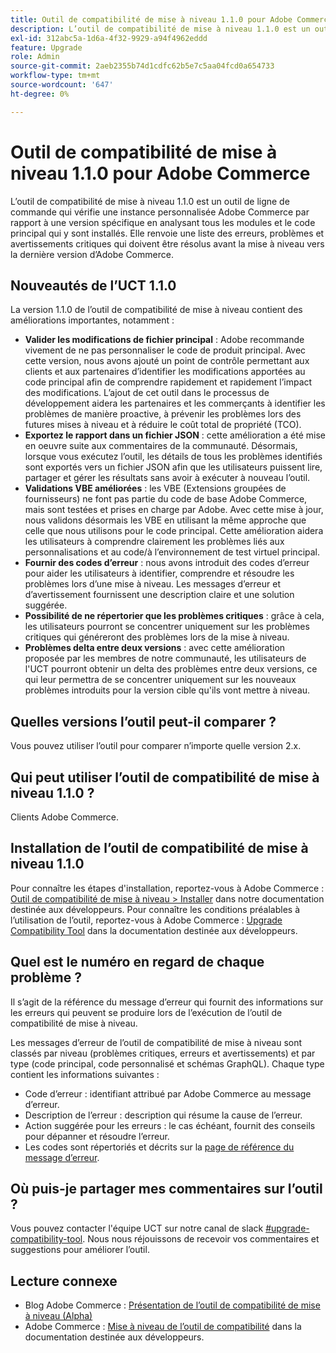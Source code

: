 ```yaml
---
title: Outil de compatibilité de mise à niveau 1.1.0 pour Adobe Commerce
description: L’outil de compatibilité de mise à niveau 1.1.0 est un outil de ligne de commande qui vérifie une instance personnalisée Adobe Commerce par rapport à une version spécifique en analysant tous les modules et le code principal qui y sont installés. Elle renvoie une liste des erreurs, problèmes et avertissements critiques qui doivent être résolus avant la mise à niveau vers la dernière version d’Adobe Commerce.
exl-id: 312abc5a-1d6a-4f32-9929-a94f4962eddd
feature: Upgrade
role: Admin
source-git-commit: 2aeb2355b74d1cdfc62b5e7c5aa04fcd0a654733
workflow-type: tm+mt
source-wordcount: '647'
ht-degree: 0%

---
```


# Outil de compatibilité de mise à niveau 1.1.0 pour Adobe Commerce

L’outil de compatibilité de mise à niveau 1.1.0 est un outil de ligne de commande qui vérifie une instance personnalisée Adobe Commerce par rapport à une version spécifique en analysant tous les modules et le code principal qui y sont installés. Elle renvoie une liste des erreurs, problèmes et avertissements critiques qui doivent être résolus avant la mise à niveau vers la dernière version d’Adobe Commerce.

## Nouveautés de l’UCT 1.1.0

La version 1.1.0 de l’outil de compatibilité de mise à niveau contient des améliorations importantes, notamment :

* **Valider les modifications de fichier principal** : Adobe recommande vivement de ne pas personnaliser le code de produit principal. Avec cette version, nous avons ajouté un point de contrôle permettant aux clients et aux partenaires d’identifier les modifications apportées au code principal afin de comprendre rapidement et rapidement l’impact des modifications. L’ajout de cet outil dans le processus de développement aidera les partenaires et les commerçants à identifier les problèmes de manière proactive, à prévenir les problèmes lors des futures mises à niveau et à réduire le coût total de propriété (TCO).
* **Exportez le rapport dans un fichier JSON** : cette amélioration a été mise en oeuvre suite aux commentaires de la communauté. Désormais, lorsque vous exécutez l’outil, les détails de tous les problèmes identifiés sont exportés vers un fichier JSON afin que les utilisateurs puissent lire, partager et gérer les résultats sans avoir à exécuter à nouveau l’outil.
* **Validations VBE améliorées** : les VBE (Extensions groupées de fournisseurs) ne font pas partie du code de base Adobe Commerce, mais sont testées et prises en charge par Adobe. Avec cette mise à jour, nous validons désormais les VBE en utilisant la même approche que celle que nous utilisons pour le code principal. Cette amélioration aidera les utilisateurs à comprendre clairement les problèmes liés aux personnalisations et au code/à l’environnement de test virtuel principal.
* **Fournir des codes d’erreur** : nous avons introduit des codes d’erreur pour aider les utilisateurs à identifier, comprendre et résoudre les problèmes lors d’une mise à niveau. Les messages d’erreur et d’avertissement fournissent une description claire et une solution suggérée.
* **Possibilité de ne répertorier que les problèmes critiques** : grâce à cela, les utilisateurs pourront se concentrer uniquement sur les problèmes critiques qui généreront des problèmes lors de la mise à niveau.
* **Problèmes delta entre deux versions** : avec cette amélioration proposée par les membres de notre communauté, les utilisateurs de l&#39;UCT pourront obtenir un delta des problèmes entre deux versions, ce qui leur permettra de se concentrer uniquement sur les nouveaux problèmes introduits pour la version cible qu&#39;ils vont mettre à niveau.

## Quelles versions l’outil peut-il comparer ?

Vous pouvez utiliser l’outil pour comparer n’importe quelle version 2.x.

## Qui peut utiliser l’outil de compatibilité de mise à niveau 1.1.0 ?

Clients Adobe Commerce.

## Installation de l’outil de compatibilité de mise à niveau 1.1.0

Pour connaître les étapes d&#39;installation, reportez-vous à Adobe Commerce : [Outil de compatibilité de mise à niveau > Installer](https://experienceleague.adobe.com/fr/docs/commerce-operations/upgrade-guide/upgrade-compatibility-tool/use-upgrade-compatibility-tool/run) dans notre documentation destinée aux développeurs. Pour connaître les conditions préalables à l’utilisation de l’outil, reportez-vous à Adobe Commerce : [Upgrade Compatibility Tool](https://experienceleague.adobe.com/fr/docs/commerce-operations/upgrade-guide/upgrade-compatibility-tool/prerequisites) dans la documentation destinée aux développeurs.

## Quel est le numéro en regard de chaque problème ?

Il s’agit de la référence du message d’erreur qui fournit des informations sur les erreurs qui peuvent se produire lors de l’exécution de l’outil de compatibilité de mise à niveau.

Les messages d’erreur de l’outil de compatibilité de mise à niveau sont classés par niveau (problèmes critiques, erreurs et avertissements) et par type (code principal, code personnalisé et schémas GraphQL). Chaque type contient les informations suivantes :

* Code d’erreur : identifiant attribué par Adobe Commerce au message d’erreur.
* Description de l’erreur : description qui résume la cause de l’erreur.
* Action suggérée pour les erreurs : le cas échéant, fournit des conseils pour dépanner et résoudre l’erreur.
* Les codes sont répertoriés et décrits sur la [page de référence du message d’erreur](https://experienceleague.adobe.com/fr/docs/commerce-operations/upgrade-guide/upgrade-compatibility-tool/reporting/error-messages).

## Où puis-je partager mes commentaires sur l’outil ?

Vous pouvez contacter l&#39;équipe UCT sur notre canal de slack [#upgrade-compatibility-tool](https://magentocommeng.slack.com/archives/C019Y143U9F). Nous nous réjouissons de recevoir vos commentaires et suggestions pour améliorer l’outil.

## Lecture connexe

* Blog Adobe Commerce : [Présentation de l’outil de compatibilité de mise à niveau (Alpha)](https://magento.com/blog/magento-news/introducing-upgrade-compatibility-tool)
* Adobe Commerce : [Mise à niveau de l’outil de compatibilité](https://experienceleague.adobe.com/fr/docs/commerce-operations/upgrade-guide/upgrade-compatibility-tool/overview) dans la documentation destinée aux développeurs.
